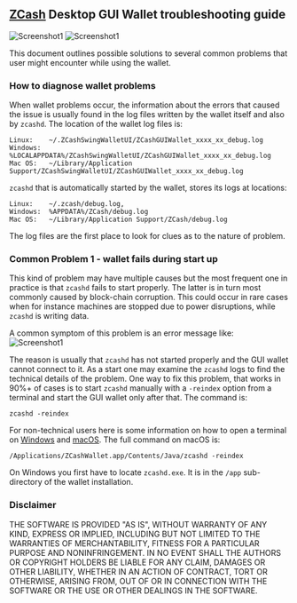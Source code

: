## [ZCash](https://z.cash/) Desktop GUI Wallet troubleshooting guide

![Screenshot1](ZENChat_small.png "Chat Window") ![Screenshot1](ZENCashWalletMac_0.74.7_small.png "Wallet Window") 

This document outlines possible solutions to several common problems that user might encounter while using the wallet.

### How to diagnose wallet problems

When wallet problems occur, the information about the errors that caused the issue is usually found in the log files written by the wallet itself and also by `zcashd`. The location of the wallet log files is:
```
Linux:    ~/.ZCashSwingWalletUI/ZCashGUIWallet_xxxx_xx_debug.log 
Windows:  %LOCALAPPDATA%/ZCashSwingWalletUI/ZCashGUIWallet_xxxx_xx_debug.log
Mac OS:   ~/Library/Application Support/ZCashSwingWalletUI/ZCashGUIWallet_xxxx_xx_debug.log
```
`zcashd` that is automatically started by the wallet, stores its logs at locations:
```
Linux:    ~/.zcash/debug.log, 
Windows:  %APPDATA%/ZCash/debug.log
Mac OS:   ~/Library/Application Support/ZCash/debug.log
 ```
The log files are the first place to look for clues as to the nature of problem.

### Common Problem 1 - wallet fails during start up

This kind of problem may have multiple causes but the most frequent one in practice is that `zcashd` fails to start properly. The latter is in turn most commonly caused by block-chain corruption. This could occur 
in rare cases when for instance machines are stopped due to power disruptions, while `zcashd` is writing data.

A common symptom of this problem is an error message like:
![Screenshot1](EOF_error.png "Chat Window") 

The reason is usually that `zcashd` has not started properly and the GUI wallet cannot connect to it. As a start
one may examine the `zcashd` logs to find the technical details of the problem. One way to fix this problem, that 
works in 90%+ of cases is to start `zcashd` manually with a `-reindex` option from a terminal and start the GUI wallet only after that. The command is:
```
zcashd -reindex
```
For non-technical users here is some information on how to open a terminal on [Windows](https://www.lifewire.com/how-to-open-command-prompt-2618089) and [macOS](https://www.wikihow.com/Open-a-Terminal-Window-in-Mac). The full command on macOS is:
```
/Applications/ZCashWallet.app/Contents/Java/zcashd -reindex
```
On Windows you first have to locate `zcashd.exe`. It is in the `/app` sub-directory of the wallet installation.

### Disclaimer

THE SOFTWARE IS PROVIDED "AS IS", WITHOUT WARRANTY OF ANY KIND, EXPRESS OR
IMPLIED, INCLUDING BUT NOT LIMITED TO THE WARRANTIES OF MERCHANTABILITY,
FITNESS FOR A PARTICULAR PURPOSE AND NONINFRINGEMENT. IN NO EVENT SHALL THE
AUTHORS OR COPYRIGHT HOLDERS BE LIABLE FOR ANY CLAIM, DAMAGES OR OTHER
LIABILITY, WHETHER IN AN ACTION OF CONTRACT, TORT OR OTHERWISE, ARISING FROM,
OUT OF OR IN CONNECTION WITH THE SOFTWARE OR THE USE OR OTHER DEALINGS IN THE
SOFTWARE.
